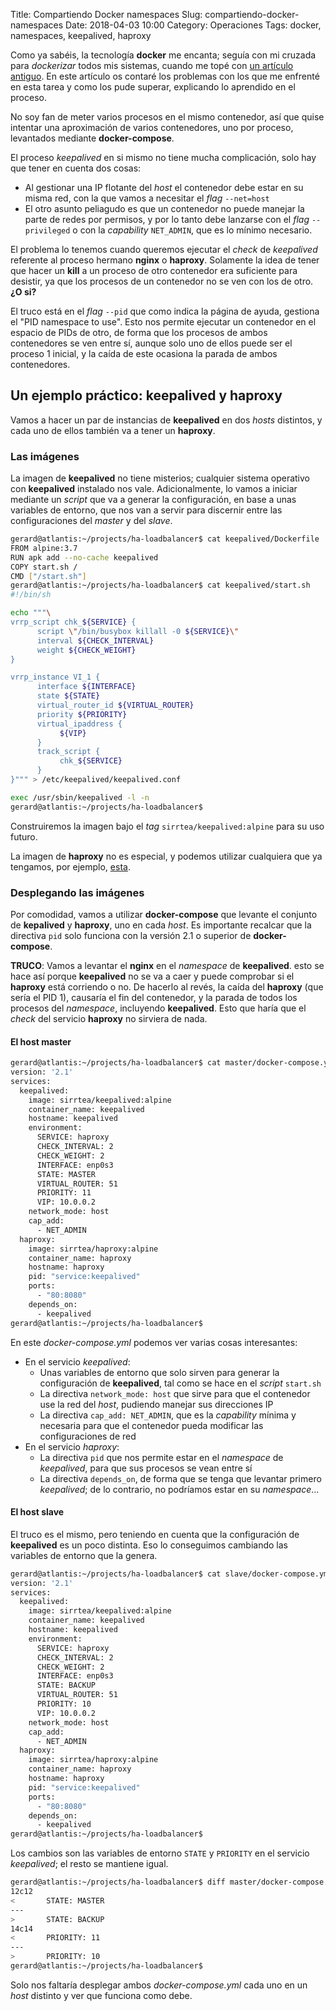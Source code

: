 Title: Compartiendo Docker namespaces
Slug: compartiendo-docker-namespaces
Date: 2018-04-03 10:00
Category: Operaciones
Tags: docker, namespaces, keepalived, haproxy



Como ya sabéis, la tecnología **docker** me encanta; seguía con mi cruzada para *dockerizar* todos mis sistemas, cuando me topé con [un artículo antiguo]({filename}/articles/alta-disponibilidad-con-keepalived.md). En este artículo os contaré los problemas con los que me enfrenté en esta tarea y como los pude superar, explicando lo aprendido en el proceso.

No soy fan de meter varios procesos en el mismo contenedor, así que quise intentar una aproximación de varios contenedores, uno por proceso, levantados mediante **docker-compose**.

El proceso *keepalived* en si mismo no tiene mucha complicación, solo hay que tener en cuenta dos cosas:

* Al gestionar una IP flotante del *host* el contenedor debe estar en su misma red, con la que vamos a necesitar el *flag* `--net=host`
* El otro asunto peliagudo es que un contenedor no puede manejar la parte de redes por permisos, y por lo tanto debe lanzarse con el *flag* `--privileged` o con la *capability* `NET_ADMIN`, que es lo mínimo necesario.

El problema lo tenemos cuando queremos ejecutar el *check* de *keepalived* referente al proceso hermano **nginx** o **haproxy**. Solamente la idea de tener que hacer un **kill** a un proceso de otro contenedor era suficiente para desistir, ya que los procesos de un contenedor no se ven con los de otro. **¿O si?**

El truco está en el *flag* `--pid` que como indica la página de ayuda, gestiona el "PID namespace to use". Esto nos permite ejecutar un contenedor en el espacio de PIDs de otro, de forma que los procesos de ambos contenedores se ven entre sí, aunque solo uno de ellos puede ser el proceso 1 inicial, y la caída de este ocasiona la parada de ambos contenedores.

## Un ejemplo práctico: keepalived y haproxy

Vamos a hacer un par de instancias de **keepalived** en dos *hosts* distintos, y cada uno de ellos también va a tener un **haproxy**.

### Las imágenes

La imagen de **keepalived** no tiene misterios; cualquier sistema operativo con **keepalived** instalado nos vale. Adicionalmente, lo vamos a iniciar mediante un *script* que va a generar la configuración, en base a unas variables de entorno, que nos van a servir para discernir entre las configuraciones del *master* y del *slave*.

```bash
gerard@atlantis:~/projects/ha-loadbalancer$ cat keepalived/Dockerfile
FROM alpine:3.7
RUN apk add --no-cache keepalived
COPY start.sh /
CMD ["/start.sh"]
gerard@atlantis:~/projects/ha-loadbalancer$ cat keepalived/start.sh
#!/bin/sh

echo """\
vrrp_script chk_${SERVICE} {
      script \"/bin/busybox killall -0 ${SERVICE}\"
      interval ${CHECK_INTERVAL}
      weight ${CHECK_WEIGHT}
}

vrrp_instance VI_1 {
      interface ${INTERFACE}
      state ${STATE}
      virtual_router_id ${VIRTUAL_ROUTER}
      priority ${PRIORITY}
      virtual_ipaddress {
           ${VIP}
      }
      track_script {
           chk_${SERVICE}
      }
}""" > /etc/keepalived/keepalived.conf

exec /usr/sbin/keepalived -l -n
gerard@atlantis:~/projects/ha-loadbalancer$
```

Construiremos la imagen bajo el *tag* `sirrtea/keepalived:alpine` para su uso futuro.

La imagen de **haproxy** no es especial, y podemos utilizar cualquiera que ya tengamos, por ejemplo, [esta](https://hub.docker.com/r/sirrtea/haproxy/).

### Desplegando las imágenes

Por comodidad, vamos a utilizar **docker-compose** que levante el conjunto de **kepalived** y **haproxy**, uno en cada *host*. Es importante recalcar que la directiva `pid` solo funciona con la versión 2.1 o superior de **docker-compose**.

**TRUCO**: Vamos a levantar el **nginx** en el *namespace* de **keepalived**. esto se hace así porque **keepalived** no se va a caer y puede comprobar si el **haproxy** está corriendo o no. De hacerlo al revés, la caída del **haproxy** (que sería el PID 1), causaría el fin del contenedor, y la parada de todos los procesos del *namespace*, incluyendo **keepalived**. Esto que haría que el *check* del servicio **haproxy** no sirviera de nada.

#### El host master

```bash
gerard@atlantis:~/projects/ha-loadbalancer$ cat master/docker-compose.yml
version: '2.1'
services:
  keepalived:
    image: sirrtea/keepalived:alpine
    container_name: keepalived
    hostname: keepalived
    environment:
      SERVICE: haproxy
      CHECK_INTERVAL: 2
      CHECK_WEIGHT: 2
      INTERFACE: enp0s3
      STATE: MASTER
      VIRTUAL_ROUTER: 51
      PRIORITY: 11
      VIP: 10.0.0.2
    network_mode: host
    cap_add:
      - NET_ADMIN
  haproxy:
    image: sirrtea/haproxy:alpine
    container_name: haproxy
    hostname: haproxy
    pid: "service:keepalived"
    ports:
      - "80:8080"
    depends_on:
      - keepalived
gerard@atlantis:~/projects/ha-loadbalancer$
```

En este *docker-compose.yml* podemos ver varias cosas interesantes:

* En el servicio *keepalived*:
    * Unas variables de entorno que solo sirven para generar la configuración de **keepalived**, tal como se hace en el *script* `start.sh`
    * La directiva `network_mode: host` que sirve para que el contenedor use la red del *host*, pudiendo manejar sus direcciones IP
    * La directiva `cap_add: NET_ADMIN`, que es la *capability* mínima y necesaria para que el contenedor pueda modificar las configuraciones de red
* En el servicio *haproxy*:
    * La directiva `pid` que nos permite estar en el *namespace* de *keepalived*, para que sus procesos se vean entre sí
	* La directiva `depends_on`, de forma que se tenga que levantar primero *keepalived*; de lo contrario, no podríamos estar en su *namespace*...

#### El host slave

El truco es el mismo, pero teniendo en cuenta que la configuración de **keepalived** es un poco distinta. Eso lo conseguimos cambiando las variables de entorno que la genera.

```bash
gerard@atlantis:~/projects/ha-loadbalancer$ cat slave/docker-compose.yml
version: '2.1'
services:
  keepalived:
    image: sirrtea/keepalived:alpine
    container_name: keepalived
    hostname: keepalived
    environment:
      SERVICE: haproxy
      CHECK_INTERVAL: 2
      CHECK_WEIGHT: 2
      INTERFACE: enp0s3
      STATE: BACKUP
      VIRTUAL_ROUTER: 51
      PRIORITY: 10
      VIP: 10.0.0.2
    network_mode: host
    cap_add:
      - NET_ADMIN
  haproxy:
    image: sirrtea/haproxy:alpine
    container_name: haproxy
    hostname: haproxy
    pid: "service:keepalived"
    ports:
      - "80:8080"
    depends_on:
      - keepalived
gerard@atlantis:~/projects/ha-loadbalancer$
```

Los cambios son las variables de entorno `STATE` y `PRIORITY` en el servicio *keepalived*; el resto se mantiene igual.

```bash
gerard@atlantis:~/projects/ha-loadbalancer$ diff master/docker-compose.yml slave/docker-compose.yml
12c12
<       STATE: MASTER
---
>       STATE: BACKUP
14c14
<       PRIORITY: 11
---
>       PRIORITY: 10
gerard@atlantis:~/projects/ha-loadbalancer$
```

Solo nos faltaría desplegar ambos *docker-compose.yml* cada uno en un *host* distinto y ver que funciona como debe.
